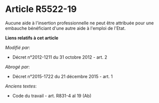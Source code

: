 # Article R5522-19

Aucune aide à l'insertion professionnelle ne peut être attribuée pour une embauche bénéficiant d'une autre aide à l'emploi de
l'Etat.

**Liens relatifs à cet article**

_Modifié par_:

  - Décret n°2012-1211 du 31 octobre 2012 - art. 2

_Abrogé par_:

  - Décret n°2015-1722 du 21 décembre 2015 - art. 1

_Anciens textes_:

  - Code du travail - art. R831-4 al 19 (Ab)
